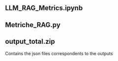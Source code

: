 ## LLM_RAG_Metrics.ipynb

## Metriche_RAG.py

## output_total.zip

Contains the json files correspondents to the outputs
